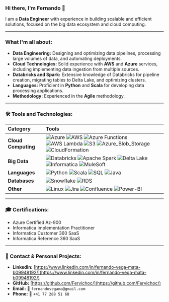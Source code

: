 ### Hi there, I'm Fernando 👋

I am a **Data Engineer** with experience in building scalable and efficient solutions, focused on the big data ecosystem and cloud computing.

---

### What I'm all about:

* **Data Engineering:** Designing and optimizing data pipelines, processing large volumes of data, and automating deployments.
* **Cloud Technologies:** Solid experience with **AWS** and **Azure** services, including implementing data ingestion from multiple sources.
* **Databricks and Spark:** Extensive knowledge of Databricks for pipeline creation, migrating tables to Delta Lake, and optimizing clusters.
* **Languages:** Proficient in **Python** and **Scala** for developing data processing applications.
* **Methodology:** Experienced in the **Agile** methodology.

---

### 🛠️ Tools and Technologies:

| Category | Tools |
| :--- | :--- |
| **Cloud Computing** | ![Azure](https://img.shields.io/badge/Azure-0089D6?style=for-the-badge&logo=azure&logoColor=white) ![AWS](https://img.shields.io/badge/AWS-232F3E?style=for-the-badge&logo=amazon-aws&logoColor=white) ![Azure Functions](https://img.shields.io/badge/Azure_Functions-0062FF?style=for-the-badge&logo=azure-functions&logoColor=white) ![AWS Lambda](https://img.shields.io/badge/AWS_Lambda-FF9900?style=for-the-badge&logo=awslambda&logoColor=white) ![S3](https://img.shields.io/badge/Amazon_S3-569A31?style=for-the-badge&logo=amazon-s3&logoColor=white) ![Azure_Blob_Storage](https://img.shields.io/badge/Azure_Blob_Storage-0089D6?style=for-the-badge&logo=azure-storage&logoColor=white) ![CloudFormation](https://img.shields.io/badge/CloudFormation-FF9900?style=for-the-badge&logo=awslambda&logoColor=white) |
| **Big Data** | ![Databricks](https://img.shields.io/badge/Databricks-FF3621?style=for-the-badge&logo=databricks&logoColor=white) ![Apache Spark](https://img.shields.io/badge/Apache%20Spark-E25A1C?style=for-the-badge&logo=apachespark&logoColor=white) ![Delta Lake](https://img.shields.io/badge/Delta_Lake-E25A1C?style=for-the-badge&logo=apachespark&logoColor=white) ![Informatica](https://img.shields.io/badge/Informatica-663399?style=for-the-badge&logo=informatica&logoColor=white) ![MuleSoft](https://img.shields.io/badge/MuleSoft-00A9E0?style=for-for-the-badge&logo=mulesoft&logoColor=white) |
| **Languages** | ![Python](https://img.shields.io/badge/Python-3776AB?style=for-the-badge&logo=python&logoColor=white) ![Scala](https://img.shields.io/badge/Scala-DC322F?style=for-the-badge&logo=scala&logoColor=white) ![SQL](https://img.shields.io/badge/SQL-4479A1?style=for-the-badge&logo=sql&logoColor=white) ![Java](https://img.shields.io/badge/Java-007396?style=for-the-badge&logo=java&logoColor=white) |
| **Databases** | ![Snowflake](https://img.shields.io/badge/Snowflake-29B5E8?style=for-the-badge&logo=snowflake&logoColor=white) ![RDS](https://img.shields.io/badge/Amazon_RDS-526487?style=for-the-badge&logo=amazon-rds&logoColor=white) |
| **Other** | ![Linux](https://img.shields.io/badge/Linux-FCC624?style=for-the-badge&logo=linux&logoColor=black) ![Jira](https://img.shields.io/badge/Jira-0052CC?style=for-the-badge&logo=jira&logoColor=white) ![Confluence](https://img.shields.io/badge/Confluence-172B4D?style=for-the-badge&logo=confluence&logoColor=white) ![Power-BI](https://img.shields.io/badge/Power_BI-F2C811?style=for-the-badge&logo=power-bi&logoColor=black) |

---

### 🎓 Certifications:

* Azure Certified Az-900
* Informatica Implementation Practitioner
* Informatica Customer 360 SaaS
* Informatica Reference 360 SaaS

---

### 📧 Contact & Personal Projects:

* **LinkedIn:** [https://www.linkedin.com/in/fernando-vega-mata-b09948192/](https://www.linkedin.com/in/fernando-vega-mata-b09948192/)
* **GitHub:** [https://github.com/Fervichoc/](https://github.com/Fervichoc/)
* **Email:** 📧 `fernandovegama@gmail.com`
* **Phone:** 📱 `+41 77 288 51 68`
